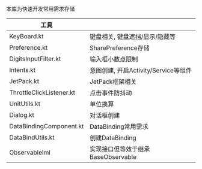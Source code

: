 本库为快速开发常用需求存储





| 工具                     |                                      |
| ------------------------ | ------------------------------------ |
| KeyBoard.kt              | 键盘相关, 键盘遮挡/显示/隐藏等       |
| Preference.kt            | SharePreference存储                  |
| DigitsInputFilter.kt     | 输入框小数点限制                     |
| Intents.kt               | 意图创建, 开启Activity/Service等组件 |
| JetPack.kt               | JetPack框架相关                      |
| ThrottleClickListener.kt | 点击事件防抖动                       |
| UnitUtils.kt             | 单位换算                             |
| Dialog.kt                | 对话框创建                           |
| DataBindingComponent.kt  | DataBinding常用需求                  |
| DataBindUtils.kt         | 创建DataBinding                      |
| ObservableIml            | 实现接口但等效于继承BaseObservable   |

